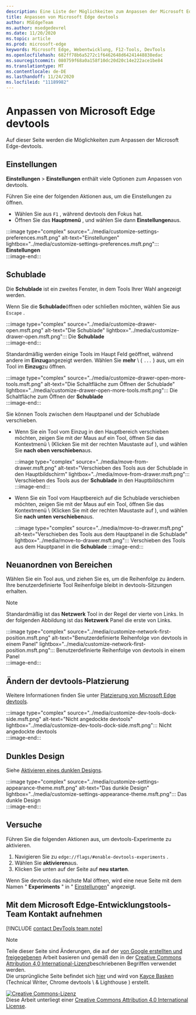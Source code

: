 ```yaml
---
description: Eine Liste der Möglichkeiten zum Anpassen der Microsoft Edge-devtools
title: Anpassen von Microsoft Edge devtools
author: MSEdgeTeam
ms.author: msedgedevrel
ms.date: 11/20/2020
ms.topic: article
ms.prod: microsoft-edge
keywords: Microsoft Edge, Webentwicklung, F12-Tools, DevTools
ms.openlocfilehash: 682ff78b6a5272c1f6462648d64241448838edac
ms.sourcegitcommit: 080759f68a0a158f10dc20d20c14e222ace1be84
ms.translationtype: MT
ms.contentlocale: de-DE
ms.lasthandoff: 11/24/2020
ms.locfileid: "11189982"
---
```

<!-- Copyright Kayce Basques 

   Licensed under the Apache License, Version 2.0 (the "License");
   you may not use this file except in compliance with the License.
   You may obtain a copy of the License at

       https://www.apache.org/licenses/LICENSE-2.0

   Unless required by applicable law or agreed to in writing, software
   distributed under the License is distributed on an "AS IS" BASIS,
   WITHOUT WARRANTIES OR CONDITIONS OF ANY KIND, either express or implied.
   See the License for the specific language governing permissions and
   limitations under the License.  -->

# Anpassen von Microsoft Edge devtools  

Auf dieser Seite werden die Möglichkeiten zum Anpassen der Microsoft Edge-devtools.  

## Einstellungen  

**Einstellungen**  >  **Einstellungen** enthält viele Optionen zum Anpassen von devtools.  

Führen Sie eine der folgenden Aktionen aus, um die Einstellungen zu öffnen.  

*   Wählen Sie aus `F1` , während devtools den Fokus hat.  
*   Öffnen Sie das **Hauptmenü** , und wählen Sie dann **Einstellungen**aus.  
    
:::image type="complex" source="../media/customize-settings-preferences.msft.png" alt-text="Einstellungen" lightbox="../media/customize-settings-preferences.msft.png":::
   **Einstellungen**  
:::image-end:::  

## Schublade  

Die **Schublade** ist ein zweites Fenster, in dem Tools Ihrer Wahl angezeigt werden.  

Wenn Sie die **Schublade**öffnen oder schließen möchten, wählen Sie aus `Escape` .  

:::image type="complex" source="../media/customize-drawer-open.msft.png" alt-text="Die Schublade" lightbox="../media/customize-drawer-open.msft.png":::
   Die **Schublade**  
:::image-end:::  

Standardmäßig werden einige Tools im Haupt Feld geöffnet, während andere im **Einzug**angezeigt werden.  Wählen Sie **mehr** \ ( `...` ) aus, um ein Tool im **Einzug**zu öffnen.  

:::image type="complex" source="../media/customize-drawer-open-more-tools.msft.png" alt-text="Die Schaltfläche zum Öffnen der Schublade" lightbox="../media/customize-drawer-open-more-tools.msft.png":::
   Die Schaltfläche zum Öffnen der **Schublade**  
:::image-end:::  

Sie können Tools zwischen dem Hauptpanel und der Schublade verschieben.  

*   Wenn Sie ein Tool vom Einzug in den Hauptbereich verschieben möchten, zeigen Sie mit der Maus auf ein Tool, öffnen Sie das Kontextmenü \ (Klicken Sie mit der rechten Maustaste auf \), und wählen Sie **nach oben verschieben**aus.  
    
    :::image type="complex" source="../media/move-from-drawer.msft.png" alt-text="Verschieben des Tools aus der Schublade in den Hauptbildschirm" lightbox="../media/move-from-drawer.msft.png":::
       Verschieben des Tools aus der **Schublade** in den Hauptbildschirm  
    :::image-end:::  
    
*   Wenn Sie ein Tool vom Hauptbereich auf die Schublade verschieben möchten, zeigen Sie mit der Maus auf ein Tool, öffnen Sie das Kontextmenü \ (Klicken Sie mit der rechten Maustaste auf \), und wählen Sie **nach unten verschieben**aus.  
    
    :::image type="complex" source="../media/move-to-drawer.msft.png" alt-text="Verschieben des Tools aus dem Hauptpanel in die Schublade" lightbox="../media/move-to-drawer.msft.png":::
       Verschieben des Tools aus dem Hauptpanel in die **Schublade**
    :::image-end:::  
    

## Neuanordnen von Bereichen  

Wählen Sie ein Tool aus, und ziehen Sie es, um die Reihenfolge zu ändern.  Ihre benutzerdefinierte Tool Reihenfolge bleibt in devtools-Sitzungen erhalten.  

> [!NOTE]
> Standardmäßig ist das **Netzwerk** Tool in der Regel der vierte von Links.  In der folgenden Abbildung ist das **Netzwerk** Panel die erste von Links.  

:::image type="complex" source="../media/customize-network-first-position.msft.png" alt-text="Benutzerdefinierte Reihenfolge von devtools in einem Panel" lightbox="../media/customize-network-first-position.msft.png":::
   Benutzerdefinierte Reihenfolge von devtools in einem Panel  
:::image-end:::  

## Ändern der devtools-Platzierung  

Weitere Informationen finden Sie unter [Platzierung von Microsoft Edge devtools][DevToolsPlacement].  

:::image type="complex" source="../media/customize-dev-tools-dock-side.msft.png" alt-text="Nicht angedockte devtools" lightbox="../media/customize-dev-tools-dock-side.msft.png":::
   Nicht angedockte devtools  
:::image-end:::  

## Dunkles Design  

Siehe [Aktivieren eines dunklen Designs][DarkTheme].  

:::image type="complex" source="../media/customize-settings-appearance-theme.msft.png" alt-text="Das dunkle Design" lightbox="../media/customize-settings-appearance-theme.msft.png":::
   Das dunkle Design  
:::image-end:::  

## Versuche  

Führen Sie die folgenden Aktionen aus, um devtools-Experimente zu aktivieren.  

1.  Navigieren Sie zu `edge://flags/#enable-devtools-experiments` .  
1.  Wählen Sie **aktivieren**aus.  
1.  Klicken Sie unten auf der Seite auf **neu starten**.  

Wenn Sie devtools das nächste Mal öffnen, wird eine neue Seite mit dem Namen " **Experiments** " in " [Einstellungen](#settings)" angezeigt.  

## Mit dem Microsoft Edge-Entwicklungstools-Team Kontakt aufnehmen  

[!INCLUDE [contact DevTools team note](../includes/contact-devtools-team-note.md)]  

<!-- image links -->  

[ImageMoreIcon]: ../media/more-icon.msft.png  

<!-- links -->  

[DevToolsPlacement]: ./placement.md "Ändern der Position von Microsoft Edge devtools | Microsoft docs"  
[DarkTheme]: ./dark-theme.md "Aktivieren des dunklen Designs in Microsoft Edge devtools | Microsoft docs"  

> [!NOTE]
> Teile dieser Seite sind Änderungen, die auf der [von Google erstellten und freigegebenen][GoogleSitePolicies] Arbeit basieren und gemäß den in der [Creative Commons Attribution 4,0 International-Lizenz][CCA4IL]beschriebenen Begriffen verwendet werden.  
> Die ursprüngliche Seite befindet sich [hier](https://developers.google.com/web/tools/chrome-devtools/customize/index) und wird von [Kayce Basken][KayceBasques] (Technical Writer, Chrome devtools \ & Lighthouse \) erstellt.  

[![Creative Commons-Lizenz][CCby4Image]][CCA4IL]  
Diese Arbeit unterliegt einer [Creative Commons Attribution 4.0 International License][CCA4IL].  

[CCA4IL]: https://creativecommons.org/licenses/by/4.0  
[CCby4Image]: https://i.creativecommons.org/l/by/4.0/88x31.png  
[GoogleSitePolicies]: https://developers.google.com/terms/site-policies  
[KayceBasques]: https://developers.google.com/web/resources/contributors/kaycebasques  
